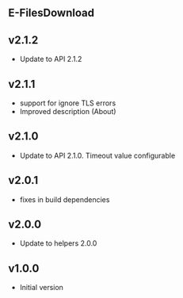 E-FilesDownload
----------

v2.1.2
---
* Update to API 2.1.2

v2.1.1
---
* support for ignore TLS errors
* Improved description (About)

v2.1.0
---
* Update to API 2.1.0. Timeout value configurable

v2.0.1
---
* fixes in build dependencies

v2.0.0
---
* Update to helpers 2.0.0

v1.0.0
---
* Initial version
